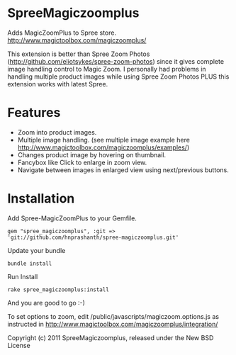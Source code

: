 SpreeMagiczoomplus
==================

Adds MagicZoomPlus to Spree store. http://www.magictoolbox.com/magiczoomplus/

This extension is better than Spree Zoom Photos (http://github.com/eliotsykes/spree-zoom-photos) since it gives complete image handling control to Magic Zoom.
I personally had problems in handling multiple product images while using Spree Zoom Photos PLUS this extension works with latest Spree.

Features
========

* Zoom into product images.
* Multiple image handling. (see multiple image example here http://www.magictoolbox.com/magiczoomplus/examples/)
* Changes product image by hovering on thumbnail.
* Fancybox like Click to enlarge in zoom view.
* Navigate between images in enlarged view using next/previous buttons.


Installation
============

Add Spree-MagicZoomPlus to your Gemfile.

    gem "spree_magiczoomplus", :git => 'git://github.com/hnprashanth/spree-magiczoomplus.git'

Update your bundle

    bundle install

Run Install

    rake spree_magiczoomplus:install

And you are good to go :-)

To set options to zoom, edit /public/javascripts/magiczoom.options.js as instructed in http://www.magictoolbox.com/magiczoomplus/integration/


Copyright (c) 2011 SpreeMagiczoomplus, released under the New BSD License
